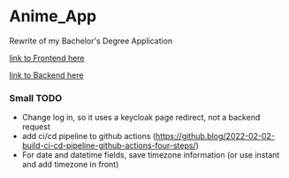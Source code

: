 # Anime_App
Rewrite of my Bachelor's Degree Application

[link to Frontend here](https://github.com/TheSausages/Anime_Web_Application-Fronend "FrontEnd")

[link to Backend here](https://github.com/TheSausages/Anime_Web_Application-Backend "Backend")

### Small TODO
- Change log in, so it uses a keycloak page redirect, not a backend request
- add ci/cd pipeline to github actions (https://github.blog/2022-02-02-build-ci-cd-pipeline-github-actions-four-steps/)
- For date and datetime fields, save timezone information (or use instant and add timezone in front)
